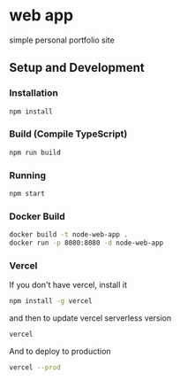 # web app

simple personal portfolio site

## Setup and Development

### Installation

```sh
npm install
```

### Build (Compile TypeScript)

```sh
npm run build
```

### Running

```sh
npm start
```

### Docker Build

```sh
docker build -t node-web-app .
docker run -p 8080:8080 -d node-web-app
```

### Vercel

If you don't have vercel, install it

```sh
npm install -g vercel
```

and then to update vercel serverless version

```sh
vercel
```

And to deploy to production

```sh
vercel --prod
```
